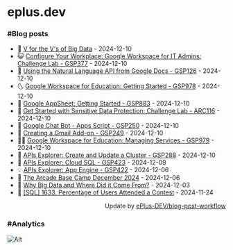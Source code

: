 # eplus.dev

### #Blog posts

<!-- BLOG-POST-LIST:START -->
 - 🧰 [V for the V&#39;s of Big Data](https://eplus.dev/v-for-the-vs-of-big-data) - 2024-12-10
 - 😺 [Configure Your Workplace: Google Workspace for IT Admins: Challenge Lab - GSP377](https://eplus.dev/configure-your-workplace-google-workspace-for-it-admins-challenge-lab-gsp377) - 2024-12-10
 - 🗽 [Using the Natural Language API from Google Docs - GSP126](https://eplus.dev/using-the-natural-language-api-from-google-docs-gsp126) - 2024-12-10
 - 🌜 [Google Workspace for Education: Getting Started - GSP978](https://eplus.dev/google-workspace-for-education-getting-started-gsp978) - 2024-12-10
 - 📝 [Google AppSheet: Getting Started - GSP883](https://eplus.dev/google-appsheet-getting-started-gsp883) - 2024-12-10
 - 🚀 [Get Started with Sensitive Data Protection: Challenge Lab - ARC116](https://eplus.dev/get-started-with-sensitive-data-protection-challenge-lab-arc116) - 2024-12-10
 - 💼 [Google Chat Bot - Apps Script - GSP250](https://eplus.dev/google-chat-bot-apps-script-gsp250) - 2024-12-10
 - 🦣 [Creating a Gmail Add-on - GSP249](https://eplus.dev/creating-a-gmail-add-on-gsp249) - 2024-12-10
 - 👨‍🏫 [Google Workspace for Education: Managing Services - GSP979](https://eplus.dev/google-workspace-for-education-managing-services-gsp979) - 2024-12-10
 - 🔭 [APIs Explorer: Create and Update a Cluster - GSP288](https://eplus.dev/apis-explorer-create-and-update-a-cluster-gsp288) - 2024-12-10
 - 🤡 [APIs Explorer: Cloud SQL - GSP423](https://eplus.dev/apis-explorer-cloud-sql-gsp423) - 2024-12-09
 - 💡 [APIs Explorer: App Engine - GSP422](https://eplus.dev/apis-explorer-app-engine-gsp422) - 2024-12-06
 - 🦣 [The Arcade Base Camp December 2024](https://eplus.dev/the-arcade-base-camp-december-2024) - 2024-12-06
 - 💪 [Why Big Data and Where Did it Come From?](https://eplus.dev/why-big-data-and-where-did-it-come-from) - 2024-12-03
 - 🤡 [[SQL] 1633. Percentage of Users Attended a Contest](https://eplus.dev/sql-1633-percentage-of-users-attended-a-contest) - 2024-11-24<!-- BLOG-POST-LIST:END -->

<div align="right">
  Update by <a target="_blank"
    href="https://github.com/ePlus-DEV/blog-post-workflow">ePlus-DEV/blog-post-workflow</a>
</div>

### #Analytics
![Alt](https://repobeats.axiom.co/api/embed/9990f7cddfbad8d834990b10ccad05f81ac1096f.svg "Repobeats analytics image")
